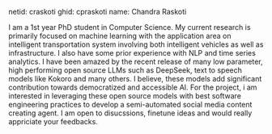 netid: craskoti
ghid: cpraskoti
name: Chandra Raskoti

I am a 1st year PhD student in Computer Science. My current research is primarily focused on machine learning with the application area on intelligent transportation system  involving both intelligent vehicles as well as infrastructure. I also have some prior experience with NLP and time series analytics. I have been amazed by the recent release of many low parameter, high performing open source LLMs such as DeepSeek, text to speech models like Kokoro and many others. I believe, these models add significant contribution towards democratized and accessible AI. For the project, i am interested in leveraging these open source models with best software engineering practices to develop a semi-automated social media content creating agent. I am open to disucssions, finetune ideas and would really appriciate your feedbacks.






